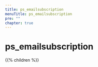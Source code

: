```yaml
---
title: ps_emailsubscription
menuTitle: ps_emailsubscription 
pre: ""
chapter: true
---
```

        
# ps_emailsubscription

{{% children %}}